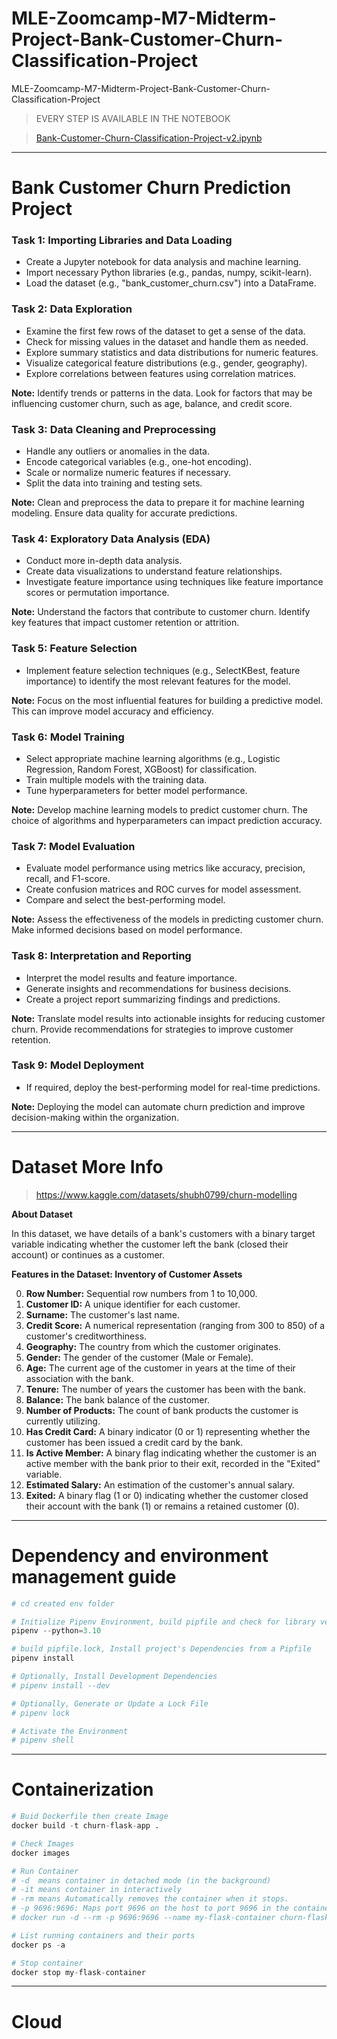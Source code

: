 # MLE-Zoomcamp-M7-Midterm-Project-Bank-Customer-Churn-Classification-Project
MLE-Zoomcamp-M7-Midterm-Project-Bank-Customer-Churn-Classification-Project

> EVERY STEP IS AVAILABLE IN THE NOTEBOOK

> [Bank-Customer-Churn-Classification-Project-v2.ipynb](Bank-Customer-Churn-Classification-Project-v2.ipynb)

---

# **Bank Customer Churn Prediction Project**

### Task 1: Importing Libraries and Data Loading

- Create a Jupyter notebook for data analysis and machine learning.
- Import necessary Python libraries (e.g., pandas, numpy, scikit-learn).
- Load the dataset (e.g., "bank_customer_churn.csv") into a DataFrame.

### Task 2: Data Exploration

- Examine the first few rows of the dataset to get a sense of the data.
- Check for missing values in the dataset and handle them as needed.
- Explore summary statistics and data distributions for numeric features.
- Visualize categorical feature distributions (e.g., gender, geography).
- Explore correlations between features using correlation matrices.

**Note:** Identify trends or patterns in the data. Look for factors that may be influencing customer churn, such as age, balance, and credit score.

### Task 3: Data Cleaning and Preprocessing

- Handle any outliers or anomalies in the data.
- Encode categorical variables (e.g., one-hot encoding).
- Scale or normalize numeric features if necessary.
- Split the data into training and testing sets.

**Note:** Clean and preprocess the data to prepare it for machine learning modeling. Ensure data quality for accurate predictions.

### Task 4: Exploratory Data Analysis (EDA)

- Conduct more in-depth data analysis.
- Create data visualizations to understand feature relationships.
- Investigate feature importance using techniques like feature importance scores or permutation importance.

**Note:** Understand the factors that contribute to customer churn. Identify key features that impact customer retention or attrition.

### Task 5: Feature Selection

- Implement feature selection techniques (e.g., SelectKBest, feature importance) to identify the most relevant features for the model.

**Note:** Focus on the most influential features for building a predictive model. This can improve model accuracy and efficiency.

### Task 6: Model Training

- Select appropriate machine learning algorithms (e.g., Logistic Regression, Random Forest, XGBoost) for classification.
- Train multiple models with the training data.
- Tune hyperparameters for better model performance.

**Note:** Develop machine learning models to predict customer churn. The choice of algorithms and hyperparameters can impact prediction accuracy.

### Task 7: Model Evaluation

- Evaluate model performance using metrics like accuracy, precision, recall, and F1-score.
- Create confusion matrices and ROC curves for model assessment.
- Compare and select the best-performing model.

**Note:** Assess the effectiveness of the models in predicting customer churn. Make informed decisions based on model performance.

### Task 8: Interpretation and Reporting

- Interpret the model results and feature importance.
- Generate insights and recommendations for business decisions.
- Create a project report summarizing findings and predictions.

**Note:** Translate model results into actionable insights for reducing customer churn. Provide recommendations for strategies to improve customer retention.

### Task 9: Model Deployment

- If required, deploy the best-performing model for real-time predictions.

**Note:** Deploying the model can automate churn prediction and improve decision-making within the organization.


---

# **Dataset More Info**

> https://www.kaggle.com/datasets/shubh0799/churn-modelling

<!-- https://cio-wiki.org/wiki/Customer_Churn -->

**About Dataset**

In this dataset, we have details of a bank's customers with a binary target variable indicating whether the customer left the bank (closed their account) or continues as a customer.

**Features in the Dataset: Inventory of Customer Assets**

0. **Row Number:** Sequential row numbers from 1 to 10,000.
1. **Customer ID:** A unique identifier for each customer.
2. **Surname:** The customer's last name.
3. **Credit Score:** A numerical representation (ranging from 300 to 850) of a customer's creditworthiness.
4. **Geography:** The country from which the customer originates.
5. **Gender:** The gender of the customer (Male or Female).
6. **Age:** The current age of the customer in years at the time of their association with the bank.
7. **Tenure:** The number of years the customer has been with the bank.
8. **Balance:** The bank balance of the customer.
9. **Number of Products:** The count of bank products the customer is currently utilizing.
10. **Has Credit Card:** A binary indicator (0 or 1) representing whether the customer has been issued a credit card by the bank.
11. **Is Active Member:** A binary flag indicating whether the customer is an active member with the bank prior to their exit, recorded in the "Exited" variable.
12. **Estimated Salary:** An estimation of the customer's annual salary.
13. **Exited:** A binary flag (1 or 0) indicating whether the customer closed their account with the bank (1) or remains a retained customer (0).


---


# Dependency and environment management guide

```py
# cd created env folder

# Initialize Pipenv Environment, build pipfile and check for library versions
pipenv --python=3.10

# build pipfile.lock, Install project's Dependencies from a Pipfile
pipenv install

# Optionally, Install Development Dependencies
# pipenv install --dev

# Optionally, Generate or Update a Lock File
# pipenv lock

# Activate the Environment
# pipenv shell

```


---


# Containerization

```py
# Buid Dockerfile then create Image
docker build -t churn-flask-app .

# Check Images
docker images

# Run Container
# -d  means container in detached mode (in the background)
# -it means container in interactively
# -rm means Automatically removes the container when it stops.
# -p 9696:9696: Maps port 9696 on the host to port 9696 in the container.
# docker run -d --rm -p 9696:9696 --name my-flask-container churn-flask-app

# List running containers and their ports
docker ps -a

# Stop container
docker stop my-flask-container
```


---


# Cloud
